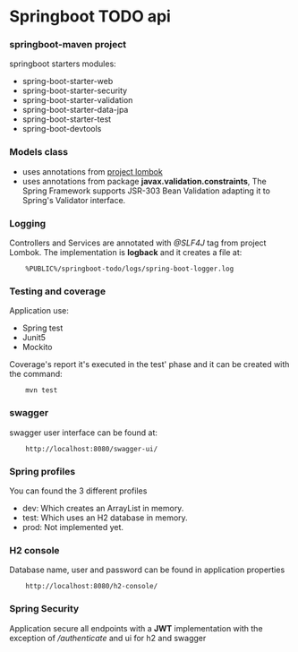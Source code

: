 # Springboot TODO api

### springboot-maven project

springboot starters modules:

- spring-boot-starter-web
- spring-boot-starter-security
- spring-boot-starter-validation
- spring-boot-starter-data-jpa
- spring-boot-starter-test
- spring-boot-devtools

### Models class

- uses annotations from [project lombok](https://projectlombok.org/)
- uses annotations from package **javax.validation.constraints**, The Spring Framework supports JSR-303 Bean Validation adapting it to Spring's Validator interface.

### Logging

Controllers and Services are annotated with *@SLF4J* tag from project Lombok.
The implementation is **logback** and it creates a file at:

```
	%PUBLIC%/springboot-todo/logs/spring-boot-logger.log
```

### Testing and coverage

Application use:

- Spring test
- Junit5
- Mockito

Coverage's report it's executed in the test' phase and it can be created with the command:

```
	mvn test
```


### swagger

swagger user interface can be found at:

```
	http://localhost:8080/swagger-ui/
```

### Spring profiles

You can found the 3 different profiles

- dev: Which creates an ArrayList in memory.
- test: Which uses an H2 database in memory.
- prod: Not implemented yet.


### H2 console

Database name, user and password can be found in application properties

```
	http://localhost:8080/h2-console/
```

### Spring Security

Application secure all endpoints with a **JWT** implementation with the exception of */authenticate* and ui for h2 and swagger
